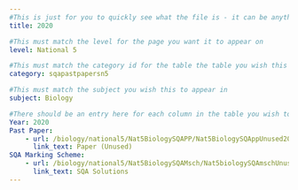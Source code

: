 ```yaml
---
#This is just for you to quickly see what the file is - it can be anything you want
title: 2020

#This must match the level for the page you want it to appear on
level: National 5

#This must match the category id for the table the table you wish this to appear in
category: sqapastpapersn5

#This must match the subject you wish this to appear in
subject: Biology

#There should be an entry here for each column in the table you wish to populate:
Year: 2020
Past Paper:
    - url: /biology/national5/Nat5BiologySQAPP/Nat5BiologySQAppUnused2020.pdf
      link_text: Paper (Unused)
SQA Marking Scheme:
    - url: /biology/national5/Nat5BiologySQAMsch/Nat5biologySQAmschUnused2020.pdf
      link_text: SQA Solutions
---
```


